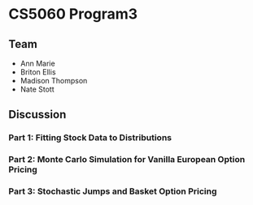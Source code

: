 # CS5060 Program3

## Team
- Ann Marie
- Briton Ellis
- Madison Thompson
- Nate Stott

## Discussion

### Part 1: Fitting Stock Data to Distributions



### Part 2: Monte Carlo Simulation for Vanilla European Option Pricing



### Part 3: Stochastic Jumps and Basket Option Pricing


